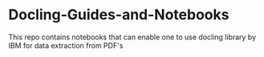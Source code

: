 # Docling-Guides-and-Notebooks
This repo contains notebooks that can enable one to use docling library by IBM for data extraction from PDF's

